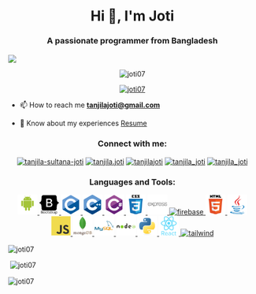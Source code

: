 <!-- ### Hi there 👋, I'm Joti
![I am a passionate programmer.](https://encrypted-tbn0.gstatic.com/images?q=tbn:ANd9GcTnh8s4drpvhzatodmW3ew5XDTnMxrF7ejSDYTpEwgoYpTaxkDvE0PLh96tYlxwlH-x1mA&usqp=CAU)


- 📫 How to reach me: tanjilajoti@gmail.com 

##### Connect with me:
[<img src='https://cdn.jsdelivr.net/npm/simple-icons@3.0.1/icons/github.svg' alt='github' height='40'>](https://github.com/Joti07)  [<img src='https://cdn.jsdelivr.net/npm/simple-icons@3.0.1/icons/linkedin.svg' alt='linkedin' height='40'>](https://www.linkedin.com/in/https://www.linkedin.com/in/tanjila-sultana-joti//)  [<img src='https://cdn.jsdelivr.net/npm/simple-icons@3.0.1/icons/facebook.svg' alt='facebook' height='40'>](https://www.facebook.com/https://www.facebook.com/tanjila.joti/)  

[![trophy](https://github-profile-trophy.vercel.app/?username=Joti07)](https://github.com/ryo-ma/github-profile-trophy)

[![Top Langs](https://github-readme-stats.vercel.app/api/top-langs/?username=Joti07)](https://github.com/anuraghazra/github-readme-stats)

![GitHub stats](https://github-readme-stats.vercel.app/api?username=Joti07&show_icons=true&count_private=true)  

![GitHub streak stats](https://streak-stats.demolab.com/?user=Joti07)  

![Profile views](https://gpvc.arturio.dev/Joti07)   -->
<h1 align="center">Hi 👋, I'm Joti</h1>
<h3 align="center">A passionate programmer from Bangladesh</h3>

<!-- ![](https://encrypted-tbn0.gstatic.com/images?q=tbn:ANd9GcTnh8s4drpvhzatodmW3ew5XDTnMxrF7ejSDYTpEwgoYpTaxkDvE0PLh96tYlxwlH-x1mA&usqp=CAU) -->
<img align="center" src="https://encrypted-tbn0.gstatic.com/images?q=tbn:ANd9GcTnh8s4drpvhzatodmW3ew5XDTnMxrF7ejSDYTpEwgoYpTaxkDvE0PLh96tYlxwlH-x1mA&usqp=CAU" />


<p align="center"> <img src="https://komarev.com/ghpvc/?username=joti07&label=Profile%20views&color=0e75b6&style=flat" alt="joti07" /> </p>

<p align="center"> <a href="https://github.com/ryo-ma/github-profile-trophy"><img src="https://github-profile-trophy.vercel.app/?username=joti07" alt="joti07" /></a> </p>

- 📫 How to reach me **tanjilajoti@gmail.com**

- 📄 Know about my experiences [Resume](https://drive.google.com/file/d/1QUyQYe0UdoZhBmsSHRn_ucMJZP96BYTw/view)

<h3 align="center">Connect with me:</h3>
<p align="center">
<a href="https://linkedin.com/in/tanjila-sultana-joti" target="blank"><img align="center" src="https://raw.githubusercontent.com/rahuldkjain/github-profile-readme-generator/master/src/images/icons/Social/linked-in-alt.svg" alt="tanjila-sultana-joti" height="30" width="40" /></a>
<a href="https://fb.com/tanjila.joti" target="blank"><img align="center" src="https://raw.githubusercontent.com/rahuldkjain/github-profile-readme-generator/master/src/images/icons/Social/facebook.svg" alt="tanjila.joti" height="30" width="40" /></a>
<a href="https://www.hackerrank.com/tanjilajoti" target="blank"><img align="center" src="https://raw.githubusercontent.com/rahuldkjain/github-profile-readme-generator/master/src/images/icons/Social/hackerrank.svg" alt="tanjilajoti" height="30" width="40" /></a>
<a href="https://codeforces.com/profile/tanjila_joti" target="blank"><img align="center" src="https://raw.githubusercontent.com/rahuldkjain/github-profile-readme-generator/master/src/images/icons/Social/codeforces.svg" alt="tanjila_joti" height="30" width="40" /></a>
<a href="https://www.leetcode.com/tanjila_joti" target="blank"><img align="center" src="https://raw.githubusercontent.com/rahuldkjain/github-profile-readme-generator/master/src/images/icons/Social/leet-code.svg" alt="tanjila_joti" height="30" width="40" /></a>
</p>

<h3 align="center">Languages and Tools:</h3>
<p align="center"> <a href="https://developer.android.com" target="_blank" rel="noreferrer"> <img src="https://raw.githubusercontent.com/devicons/devicon/master/icons/android/android-original-wordmark.svg" alt="android" width="40" height="40"/> </a> <a href="https://getbootstrap.com" target="_blank" rel="noreferrer"> <img src="https://raw.githubusercontent.com/devicons/devicon/master/icons/bootstrap/bootstrap-plain-wordmark.svg" alt="bootstrap" width="40" height="40"/> </a> <a href="https://www.cprogramming.com/" target="_blank" rel="noreferrer"> <img src="https://raw.githubusercontent.com/devicons/devicon/master/icons/c/c-original.svg" alt="c" width="40" height="40"/> </a> <a href="https://www.w3schools.com/cpp/" target="_blank" rel="noreferrer"> <img src="https://raw.githubusercontent.com/devicons/devicon/master/icons/cplusplus/cplusplus-original.svg" alt="cplusplus" width="40" height="40"/> </a> <a href="https://www.w3schools.com/cs/" target="_blank" rel="noreferrer"> <img src="https://raw.githubusercontent.com/devicons/devicon/master/icons/csharp/csharp-original.svg" alt="csharp" width="40" height="40"/> </a> <a href="https://www.w3schools.com/css/" target="_blank" rel="noreferrer"> <img src="https://raw.githubusercontent.com/devicons/devicon/master/icons/css3/css3-original-wordmark.svg" alt="css3" width="40" height="40"/> </a> <a href="https://expressjs.com" target="_blank" rel="noreferrer"> <img src="https://raw.githubusercontent.com/devicons/devicon/master/icons/express/express-original-wordmark.svg" alt="express" width="40" height="40"/> </a> <a href="https://firebase.google.com/" target="_blank" rel="noreferrer"> <img src="https://www.vectorlogo.zone/logos/firebase/firebase-icon.svg" alt="firebase" width="40" height="40"/> </a> <a href="https://www.w3.org/html/" target="_blank" rel="noreferrer"> <img src="https://raw.githubusercontent.com/devicons/devicon/master/icons/html5/html5-original-wordmark.svg" alt="html5" width="40" height="40"/> </a> <a href="https://www.java.com" target="_blank" rel="noreferrer"> <img src="https://raw.githubusercontent.com/devicons/devicon/master/icons/java/java-original.svg" alt="java" width="40" height="40"/> </a> <a href="https://developer.mozilla.org/en-US/docs/Web/JavaScript" target="_blank" rel="noreferrer"> <img src="https://raw.githubusercontent.com/devicons/devicon/master/icons/javascript/javascript-original.svg" alt="javascript" width="40" height="40"/> </a> <a href="https://www.mongodb.com/" target="_blank" rel="noreferrer"> <img src="https://raw.githubusercontent.com/devicons/devicon/master/icons/mongodb/mongodb-original-wordmark.svg" alt="mongodb" width="40" height="40"/> </a> <a href="https://www.mysql.com/" target="_blank" rel="noreferrer"> <img src="https://raw.githubusercontent.com/devicons/devicon/master/icons/mysql/mysql-original-wordmark.svg" alt="mysql" width="40" height="40"/> </a> <a href="https://nodejs.org" target="_blank" rel="noreferrer"> <img src="https://raw.githubusercontent.com/devicons/devicon/master/icons/nodejs/nodejs-original-wordmark.svg" alt="nodejs" width="40" height="40"/> </a> <a href="https://www.python.org" target="_blank" rel="noreferrer"> <img src="https://raw.githubusercontent.com/devicons/devicon/master/icons/python/python-original.svg" alt="python" width="40" height="40"/> </a> <a href="https://reactjs.org/" target="_blank" rel="noreferrer"> <img src="https://raw.githubusercontent.com/devicons/devicon/master/icons/react/react-original-wordmark.svg" alt="react" width="40" height="40"/> </a> <a href="https://tailwindcss.com/" target="_blank" rel="noreferrer"> <img src="https://www.vectorlogo.zone/logos/tailwindcss/tailwindcss-icon.svg" alt="tailwind" width="40" height="40"/> </a> </p>

<p><img align="center" src="https://github-readme-stats.vercel.app/api/top-langs?username=joti07&show_icons=true&locale=en&layout=compact" alt="joti07" /></p>

<p>&nbsp;<img align="center" src="https://github-readme-stats.vercel.app/api?username=joti07&show_icons=true&locale=en" alt="joti07" /></p>

<p><img align="center" src="https://github-readme-streak-stats.herokuapp.com/?user=joti07&" alt="joti07" /></p>

